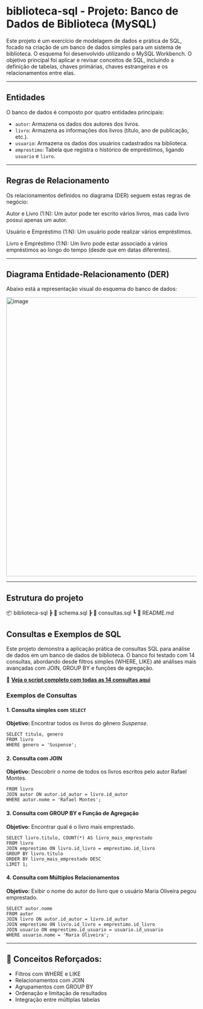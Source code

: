 # biblioteca-sql - Projeto: Banco de Dados de Biblioteca (MySQL)

Este projeto é um exercício de modelagem de dados e prática de SQL, focado na criação de um banco de dados simples para um sistema de biblioteca. O esquema foi desenvolvido utilizando o MySQL Workbench.
O objetivo principal foi aplicar e revisar conceitos de SQL, incluindo a definição de tabelas, chaves primárias, chaves estrangeiras e os relacionamentos entre elas.

---

## Entidades

O banco de dados é composto por quatro entidades principais:

* `autor`: Armazena os dados dos autores dos livros.
* `livro`: Armazena as informações dos livros (título, ano de publicação, etc.).
* `usuario`: Armazena os dados dos usuários cadastrados na biblioteca.
* `emprestimo`: Tabela que registra o histórico de empréstimos, ligando `usuario` e `livro`.
---

## Regras de Relacionamento

Os relacionamentos definidos no diagrama (DER) seguem estas regras de negócio:

Autor e Livro (1:N): Um autor pode ter escrito vários livros, mas cada livro possui apenas um autor.

Usuário e Empréstimo (1:N): Um usuário pode realizar vários empréstimos.

Livro e Empréstimo (1:N): Um livro pode estar associado a vários empréstimos ao longo do tempo (desde que em datas diferentes).

---

## Diagrama Entidade-Relacionamento (DER)

Abaixo está a representação visual do esquema do banco de dados:

<img width="1137" height="738" alt="image" src="https://github.com/user-attachments/assets/5b766659-cab2-424a-bd49-285e2a9b3387" />

---

## Estrutura do projeto

📦 biblioteca-sql
 ┣ 📜 schema.sql
 ┣ 📜 consultas.sql
 ┗ 📜 README.md

## Consultas e Exemplos de SQL

Este projeto demonstra a aplicação prática de consultas SQL para análise de dados em um banco de dados de biblioteca.
O banco foi testado com 14 consultas, abordando desde filtros simples (WHERE, LIKE) até análises mais avançadas com JOIN, GROUP BY e funções de agregação.

🔗 **[Veja o script completo com todas as 14 consultas aqui](./consultas-.sql)**

### Exemplos de Consultas  

#### 1. Consulta simples com `SELECT`  
**Objetivo:** Encontrar todos os livros do gênero *Suspense*.  

```
SELECT titulo, genero 
FROM livro 
WHERE genero = 'Suspense';
```

#### 2. Consulta com JOIN

**Objetivo:** Descobrir o nome de todos os livros escritos pelo autor Rafael Montes.

```SELECT livro.titulo, autor.nome 
FROM livro 
JOIN autor ON autor.id_autor = livro.id_autor
WHERE autor.nome = 'Rafael Montes';
```

#### 3. Consulta com GROUP BY e Função de Agregação

**Objetivo:** Encontrar qual é o livro mais emprestado.

```
SELECT livro.titulo, COUNT(*) AS livro_mais_emprestado
FROM livro 
JOIN emprestimo ON livro.id_livro = emprestimo.id_livro
GROUP BY livro.titulo
ORDER BY livro_mais_emprestado DESC
LIMIT 1;
```

#### 4. Consulta com Múltiplos Relacionamentos

**Objetivo:** Exibir o nome do autor do livro que o usuário Maria Oliveira pegou emprestado.

```
SELECT autor.nome 
FROM autor 
JOIN livro ON autor.id_autor = livro.id_autor
JOIN emprestimo ON livro.id_livro = emprestimo.id_livro
JOIN usuario ON emprestimo.id_usuario = usuario.id_usuario
WHERE usuario.nome = 'Maria Oliveira';
```
---

## 🧠 Conceitos Reforçados:
- Filtros com WHERE e LIKE
- Relacionamentos com JOIN
- Agrupamentos com GROUP BY
- Ordenação e limitação de resultados
- Integração entre múltiplas tabelas
